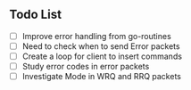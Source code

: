 ## Todo List
- [ ] Improve error handling from go-routines
- [ ] Need to check when to send Error packets
- [ ] Create a loop for client to insert commands
- [ ] Study error codes in error packets
- [ ] Investigate Mode in WRQ and RRQ packets
